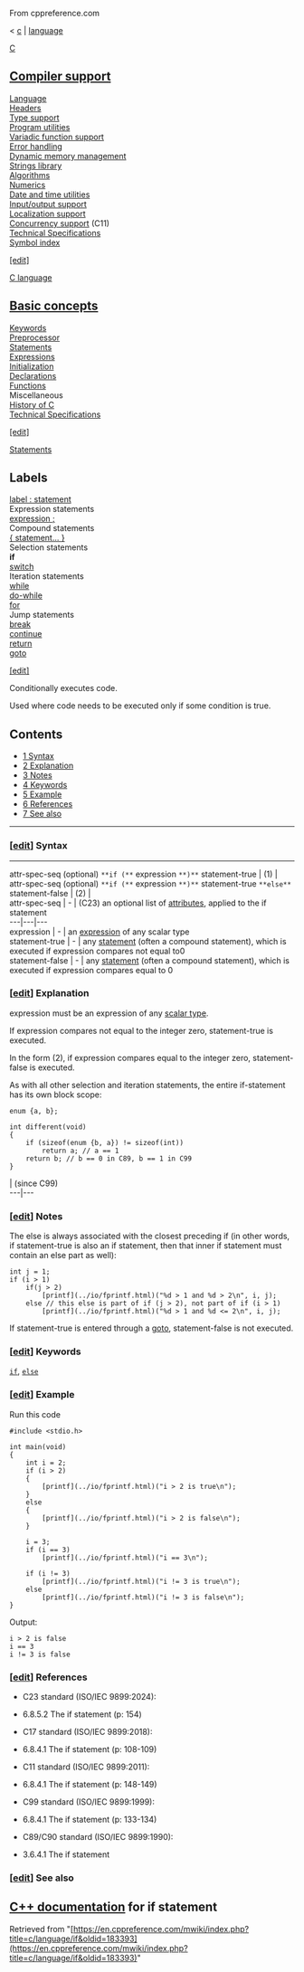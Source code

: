 From cppreference.com

< [c](../../c.html "c")‎ | [language](../language.html "c/language")

[ C](../../c.html "c")

[Compiler support](../compiler_support.html "c/compiler support")  
---  
[Language](../language.html "c/language")  
[Headers](../header.html "c/header")  
[Type support](../types.html "c/types")  
[Program utilities](../program.html "c/program")  
[Variadic function support](../variadic.html "c/variadic")  
[Error handling](../error.html "c/error")  
[Dynamic memory management](../memory.html "c/memory")  
[Strings library](../string.html "c/string")  
[Algorithms](../algorithm.html "c/algorithm")  
[Numerics](../numeric.html "c/numeric")  
[Date and time utilities](../chrono.html "c/chrono")  
[Input/output support](../io.html "c/io")  
[Localization support](../locale.html "c/locale")  
[Concurrency support](../thread.html "c/thread") (C11)  
[Technical Specifications](../experimental.html "c/experimental")  
[Symbol index](../index.html "c/symbol index")  
  
[[edit]](https://en.cppreference.com/mwiki/index.php?title=Template:c/navbar_content&action=edit)

[ C language](../language.html "c/language")

[Basic concepts](basic_concepts.html "c/language/basic concepts")  
---  
[ Keywords](../keyword.html "c/keyword")  
[ Preprocessor](../preprocessor.html "c/preprocessor")  
[ Statements](statements.html "c/language/statements")  
[ Expressions](operators.html "c/language/expressions")  
[ Initialization](initialization.html "c/language/initialization")  
[ Declarations](declarations.html "c/language/declarations")  
[ Functions](functions.html "c/language/functions")  
Miscellaneous  
[ History of C](history.html "c/language/history")  
[Technical Specifications](../experimental.html "c/experimental")  
  
[[edit]](https://en.cppreference.com/mwiki/index.php?title=Template:c/language/navbar_content&action=edit)

[ Statements](statements.html "c/language/statements")

Labels   
---  
[label : statement](statements.html#Labels "c/language/statements")  
Expression statements   
[expression ;](statements.html#Expression_statements "c/language/statements")  
Compound statements   
[{ statement... }](statements.html#Compound_statements "c/language/statements")  
Selection statements   
**if**  
[switch](switch.html "c/language/switch")  
Iteration statements   
[while](while.html "c/language/while")  
[do-while](do.html "c/language/do")  
[for](for.html "c/language/for")  
Jump statements   
[break](break.html "c/language/break")  
[continue](continue.html "c/language/continue")  
[return](return.html "c/language/return")  
[goto](goto.html "c/language/goto")  
  
[[edit]](https://en.cppreference.com/mwiki/index.php?title=Template:c/language/statements/navbar_content&action=edit)

Conditionally executes code. 

Used where code needs to be executed only if some condition is true. 

## Contents

  * [1 Syntax](if.html#Syntax)
  * [2 Explanation](if.html#Explanation)
  * [3 Notes](if.html#Notes)
  * [4 Keywords](if.html#Keywords)
  * [5 Example](if.html#Example)
  * [6 References](if.html#References)
  * [7 See also](if.html#See_also)

  
---  
  
### [[edit](https://en.cppreference.com/mwiki/index.php?title=c/language/if&action=edit&section=1 "Edit section: Syntax")] Syntax  
  
---  
attr-spec-seq ﻿(optional) `**if (**` expression `**)**` statement-true |  (1)  |   
attr-spec-seq ﻿(optional) `**if (**` expression `**)**` statement-true `**else**` statement-false |  (2)  |   
attr-spec-seq |  \-  |  (C23) an optional list of [attributes](attributes.html "c/language/attributes"), applied to the if statement   
---|---|---  
expression |  \-  |  an [expression](operators.html "c/language/expressions") of any scalar type   
statement-true |  \-  |  any [statement](statements.html "c/language/statements") (often a compound statement), which is executed if expression compares not equal to ​0​  
statement-false |  \-  |  any [statement](statements.html "c/language/statements") (often a compound statement), which is executed if expression compares equal to ​0​  
  
### [[edit](https://en.cppreference.com/mwiki/index.php?title=c/language/if&action=edit&section=2 "Edit section: Explanation")] Explanation

expression must be an expression of any [scalar type](compatible_type.html#Type_groups "c/language/type"). 

If expression compares not equal to the integer zero, statement-true is executed. 

In the form (2), if expression compares equal to the integer zero, statement-false is executed. 

As with all other selection and iteration statements, the entire if-statement has its own block scope: 
    
    
    enum {a, b};
     
    int different(void)
    {
        if (sizeof(enum {b, a}) != sizeof(int))
            return a; // a == 1
        return b; // b == 0 in C89, b == 1 in C99
    }

| (since C99)  
---|---  
  
### [[edit](https://en.cppreference.com/mwiki/index.php?title=c/language/if&action=edit&section=3 "Edit section: Notes")] Notes

The else is always associated with the closest preceding if (in other words, if statement-true is also an if statement, then that inner if statement must contain an else part as well): 
    
    
    int j = 1;
    if (i > 1)
        if(j > 2)
            [printf](../io/fprintf.html)("%d > 1 and %d > 2\n", i, j);
        else // this else is part of if (j > 2), not part of if (i > 1)
            [printf](../io/fprintf.html)("%d > 1 and %d <= 2\n", i, j);

If statement-true is entered through a [goto](goto.html "c/language/goto"), statement-false is not executed. 

### [[edit](https://en.cppreference.com/mwiki/index.php?title=c/language/if&action=edit&section=4 "Edit section: Keywords")] Keywords

[`if`](../keyword/if.html "c/keyword/if"), [`else`](../keyword/else.html "c/keyword/else")

### [[edit](https://en.cppreference.com/mwiki/index.php?title=c/language/if&action=edit&section=5 "Edit section: Example")] Example

Run this code
    
    
    #include <stdio.h>
     
    int main(void)
    {
        int i = 2;
        if (i > 2)
        {
            [printf](../io/fprintf.html)("i > 2 is true\n");
        }
        else
        {
            [printf](../io/fprintf.html)("i > 2 is false\n");
        }
     
        i = 3;
        if (i == 3)
            [printf](../io/fprintf.html)("i == 3\n");
     
        if (i != 3)
            [printf](../io/fprintf.html)("i != 3 is true\n");
        else
            [printf](../io/fprintf.html)("i != 3 is false\n");
    }

Output: 
    
    
    i > 2 is false
    i == 3
    i != 3 is false

### [[edit](https://en.cppreference.com/mwiki/index.php?title=c/language/if&action=edit&section=6 "Edit section: References")] References

  * C23 standard (ISO/IEC 9899:2024): 



    

  * 6.8.5.2 The if statement (p: 154) 



  * C17 standard (ISO/IEC 9899:2018): 



    

  * 6.8.4.1 The if statement (p: 108-109) 



  * C11 standard (ISO/IEC 9899:2011): 



    

  * 6.8.4.1 The if statement (p: 148-149) 



  * C99 standard (ISO/IEC 9899:1999): 



    

  * 6.8.4.1 The if statement (p: 133-134) 



  * C89/C90 standard (ISO/IEC 9899:1990): 



    

  * 3.6.4.1 The if statement 



### [[edit](https://en.cppreference.com/mwiki/index.php?title=c/language/if&action=edit&section=7 "Edit section: See also")] See also

[C++ documentation](../../cpp/language/if.html "cpp/language/if") for if statement  
---  
  
Retrieved from "[https://en.cppreference.com/mwiki/index.php?title=c/language/if&oldid=183393](https://en.cppreference.com/mwiki/index.php?title=c/language/if&oldid=183393)" 
